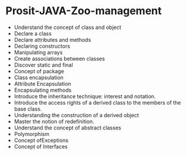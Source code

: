 # Prosit-JAVA-Zoo-management
- Understand the concept of class and object
- Declare a class
- Declare attributes and methods
- Declaring constructors
- Manipulating arrays
- Create associations between classes
- Discover static and final 
- Concept of package
- Class encapsulation
- Attribute Encapsulation
- Encapsulating methods
- Introduce the inheritance technique: interest and notation.
- Introduce the access rights of a derived class to the members of the base class.
- Understanding the construction of a derived object
- Master the notion of redefinition.
- Understand the concept of abstract classes
- Polymorphism
- Concept ofExceptions
- Concept of Interfaces
